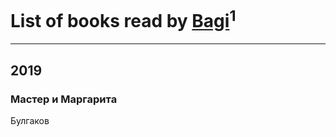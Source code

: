 # List of books read by [Bagi](http://vk.com/id336375377)<sup>1</sup>
---

## 2019

### Мастер и Маргарита
Булгаков



